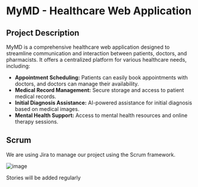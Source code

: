 # MyMD - Healthcare Web Application

## Project Description   

MyMD is a comprehensive healthcare web application designed to streamline communication and interaction between patients, doctors, and pharmacists. It offers a centralized platform for various healthcare needs, including:

* **Appointment Scheduling:** Patients can easily book appointments with doctors, and doctors can manage their availability.
* **Medical Record Management:** Secure storage and access to patient medical records.
* **Initial Diagnosis Assistance:** AI-powered assistance for initial diagnosis based on medical images.
* **Mental Health Support:** Access to mental health resources and online therapy sessions.

## Scrum

We are using Jira to manage our project using the Scrum framework.

![image](https://github.com/user-attachments/assets/795e82ae-4fc3-4ccc-96ee-6f8fe399c649)

Stories will be added regularly
